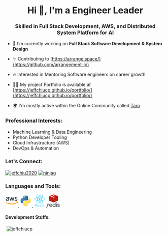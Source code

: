 
<h1 align="center">Hi 👋, I'm a Engineer Leader </h1>
<h3 align="center">Skilled in Full Stack Development, AWS, and Distributed System Platform for AI</h3>

- 🔭 I’m currently working on **Full Stack Software Development & System Design**

- ✨ Contributing to [https://arrange.space/](https://github.com/arrangement-io)

- 🔥 Interested in Mentoring Software engineers on career growth 

- 👨‍💻 My project Portfolio is available at [https://jeffchiucp.github.io/portfolio/](https://jeffchiucp.github.io/portfolio/)

- 🌍 I'm mostly active within the Online Community called [Taro](https://www.jointaro.com/r/jeffc590/)

<h3 align="left">Professional Interests:</h3>

- Machine Learning & Data Engineering
- Python Developer Tooling
- Cloud Infrastructure (AWS)
- DevOps & Automation


<h3 align="left">Let's Connect:</h3>
<p align="left">
<a href="https://linkedin.com/in/jeffchiu2020" target="blank"><img align="center" src="https://raw.githubusercontent.com/rahuldkjain/github-profile-readme-generator/master/src/images/icons/Social/linked-in-alt.svg" alt="jeffchiu2020" height="30" width="40" /></a>
<a href="https://stackoverflow.com/users/3000566/ninjag" target="blank"><img align="center" src="https://raw.githubusercontent.com/rahuldkjain/github-profile-readme-generator/master/src/images/icons/Social/stack-overflow.svg" alt="ninjag" height="30" width="40" /></a>
</p>

<h3 align="left">Languages and Tools:</h3>
<p align="left"> <a href="https://aws.amazon.com" target="_blank" rel="noreferrer"> <img src="https://raw.githubusercontent.com/devicons/devicon/master/icons/amazonwebservices/amazonwebservices-original-wordmark.svg" alt="aws" width="40" height="40"/> </a> <a href="https://www.python.org" target="_blank" rel="noreferrer"> <img src="https://raw.githubusercontent.com/devicons/devicon/master/icons/python/python-original.svg" alt="python" width="40" height="40"/> </a> <a href="https://reactjs.org/" target="_blank" rel="noreferrer"> <img src="https://raw.githubusercontent.com/devicons/devicon/master/icons/react/react-original-wordmark.svg" alt="react" width="40" height="40"/> </a> <a href="https://redis.io" target="_blank" rel="noreferrer"> <img src="https://raw.githubusercontent.com/devicons/devicon/master/icons/redis/redis-original-wordmark.svg" alt="redis" width="40" height="40"/> </a> </p>

#### Development Stuffs:

<p>&nbsp;<img align="center" src="https://github-readme-stats.zohan.tech/api?username=jeffchiucp&hide=contribs&show_icons=true&locale=en" alt="jeffchiucp" /></p>
